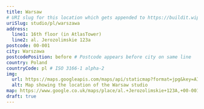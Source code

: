```yaml
---
title: Warsaw
# URI slug for this location which gets appended to https://buildit.wiprodigital.com/thing/
uriSlug: studio/pl/warszawa
address:
  line1: 16th floor (in AtlasTower)
  line2: al. Jerozolimskie 123a
postcode: 00-001
city: Warszawa
postcodePosition: before # Postcode appears before city on same line
country: Poland
countryCode: pl # ISO 3166-1 alpha-2
img: 
  url: https://maps.googleapis.com/maps/api/staticmap?format=jpg&key=AIzaSyAa-P3u_B9zTs_DJ_dXRK5og7r3_n7vlT0&maptype=roadmap&scale=2&size=425x300&markers=52.2246384,20.9911192&zoom=15
  alt: Map showing the location of the Warsaw studio
map: https://www.google.co.uk/maps/place/al.+Jerozolimskie+123A,+00-001+Warszawa/@52.2248373,20.9890832,17z/data=!3m1!4b1!4m5!3m4!1s0x471ecc912dcfbc11:0x914920fa7b955f73!8m2!3d52.2248373!4d20.9912719
draft: true
---
```


